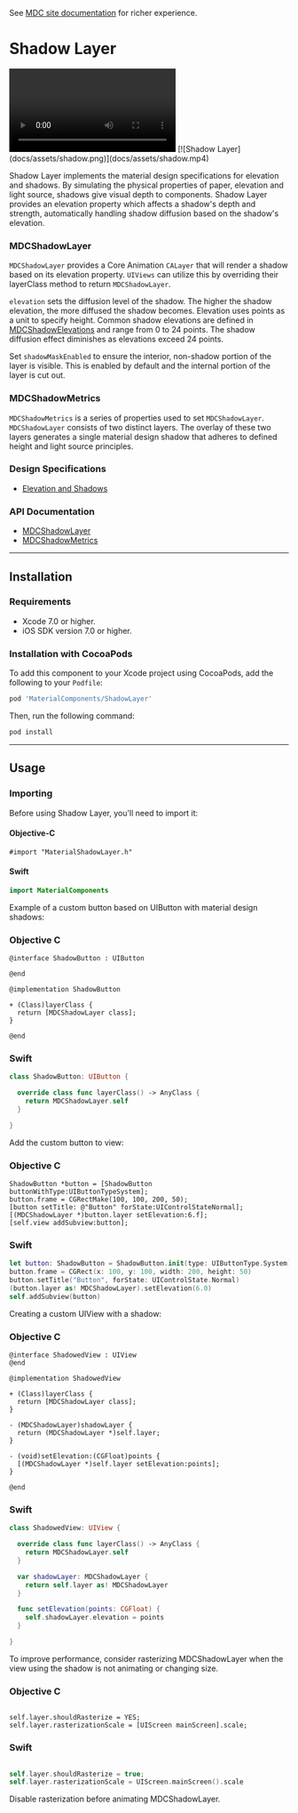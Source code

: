 <!--{% if site.link_to_site == "true" %}-->
See <a href="https://material-ext.appspot.com/mdc-ios-preview/components/ShadowLayer/">MDC site documentation</a> for richer experience.
<!--{% else %}See <a href="https://github.com/material-components/material-components-ios/tree/develop/components/ShadowLayer">GitHub</a> for README documentation.{% endif %}-->

# Shadow Layer

<div class="ios-animation right" markdown="1">
  <video src="docs/assets/shadow.mp4" autoplay loop></video>
  [![Shadow Layer](docs/assets/shadow.png)](docs/assets/shadow.mp4)
</div>

Shadow Layer implements the material design specifications for elevation and shadows.
By simulating the physical properties of paper, elevation and light source, shadows give
visual depth to components. Shadow Layer provides an elevation property which affects
a shadow's depth and strength, automatically handling shadow diffusion based on the shadow's
elevation.
<!--{: .intro }-->

### MDCShadowLayer

`MDCShadowLayer` provides a Core Animation `CALayer` that will render a shadow based on its
elevation property. `UIViews` can utilize this by overriding their layerClass method to
return `MDCShadowLayer`.

`elevation` sets the diffusion level of the shadow. The higher the shadow elevation, the more
diffused the shadow becomes. Elevation uses points as a unit to specify height. Common shadow
elevations are defined in [MDCShadowElevations](../ShadowElevations/) and range from 0 to 24 points.
The shadow diffusion effect diminishes as elevations exceed 24 points.

Set `shadowMaskEnabled` to ensure the interior, non-shadow portion of the layer is visible.
This is enabled by default and the internal portion of the layer is cut out.

### MDCShadowMetrics

`MDCShadowMetrics` is a series of properties used to set `MDCShadowLayer`. `MDCShadowLayer` consists
of two distinct layers. The overlay of these two layers generates a single material design
shadow that adheres to defined height and light source principles.

### Design Specifications

<ul class="icon-list">
  <li class="icon-link"><a href="https://www.google.com/design/spec/what-is-material/elevation-shadows.html">Elevation and Shadows</a></li>
</ul>

### API Documentation

<ul class="icon-list">
  <li class="icon-link"><a href="https://material-ext.appspot.com/mdc-ios-preview/components/ShadowLayer/apidocs/Classes/MDCShadowLayer.html">MDCShadowLayer</a></li>
  <li class="icon-link"><a href="https://material-ext.appspot.com/mdc-ios-preview/components/ShadowLayer/apidocs/Classes/MDCShadowMetrics.html">MDCShadowMetrics</a></li>
</ul>


- - -

## Installation

### Requirements

- Xcode 7.0 or higher.
- iOS SDK version 7.0 or higher.


### Installation with CocoaPods

To add this component to your Xcode project using CocoaPods, add the following to your `Podfile`:

~~~ bash
pod 'MaterialComponents/ShadowLayer'
~~~

Then, run the following command:

~~~ bash
pod install
~~~


- - -

## Usage

### Importing

Before using Shadow Layer, you'll need to import it:

<!--<div class="material-code-render" markdown="1">-->
#### Objective-C

~~~ objc
#import "MaterialShadowLayer.h"
~~~

#### Swift

~~~ swift
import MaterialComponents
~~~

<!--</div>-->


Example of a custom button based on UIButton with material design shadows:

<!--<div class="material-code-render" markdown="1">-->

### Objective C
~~~ objc
@interface ShadowButton : UIButton

@end

@implementation ShadowButton

+ (Class)layerClass {
  return [MDCShadowLayer class];
}

@end
~~~

### Swift
~~~ swift
class ShadowButton: UIButton {

  override class func layerClass() -> AnyClass {
    return MDCShadowLayer.self
  }

}
~~~

<!--</div>-->


Add the custom button to view:

<!--<div class="material-code-render" markdown="1">-->

### Objective C
~~~ objc
ShadowButton *button = [ShadowButton buttonWithType:UIButtonTypeSystem];
button.frame = CGRectMake(100, 100, 200, 50);
[button setTitle: @"Button" forState:UIControlStateNormal];
[(MDCShadowLayer *)button.layer setElevation:6.f];
[self.view addSubview:button];

~~~

### Swift
~~~ swift
let button: ShadowButton = ShadowButton.init(type: UIButtonType.System)
button.frame = CGRect(x: 100, y: 100, width: 200, height: 50)
button.setTitle("Button", forState: UIControlState.Normal)
(button.layer as! MDCShadowLayer).setElevation(6.0)
self.addSubview(button)

~~~

<!--</div>-->


Creating a custom UIView with a shadow:

<!--<div class="material-code-render" markdown="1">-->

### Objective C
~~~ objc
@interface ShadowedView : UIView
@end

@implementation ShadowedView

+ (Class)layerClass {
  return [MDCShadowLayer class];
}

- (MDCShadowLayer)shadowLayer {
  return (MDCShadowLayer *)self.layer;
}

- (void)setElevation:(CGFloat)points {
  [(MDCShadowLayer *)self.layer setElevation:points];
}

@end
~~~

### Swift
~~~ swift
class ShadowedView: UIView {

  override class func layerClass() -> AnyClass {
    return MDCShadowLayer.self
  }

  var shadowLayer: MDCShadowLayer {
    return self.layer as! MDCShadowLayer
  }

  func setElevation(points: CGFloat) {
    self.shadowLayer.elevation = points
  }

}
~~~

<!--</div>-->


To improve performance, consider rasterizing MDCShadowLayer when the view using the shadow is not
animating or changing size.

<!--<div class="material-code-render" markdown="1">-->

### Objective C
~~~ objc

self.layer.shouldRasterize = YES;
self.layer.rasterizationScale = [UIScreen mainScreen].scale;

~~~

### Swift
~~~ swift

self.layer.shouldRasterize = true;
self.layer.rasterizationScale = UIScreen.mainScreen().scale

~~~

<!--</div>-->

Disable rasterization before animating MDCShadowLayer.
